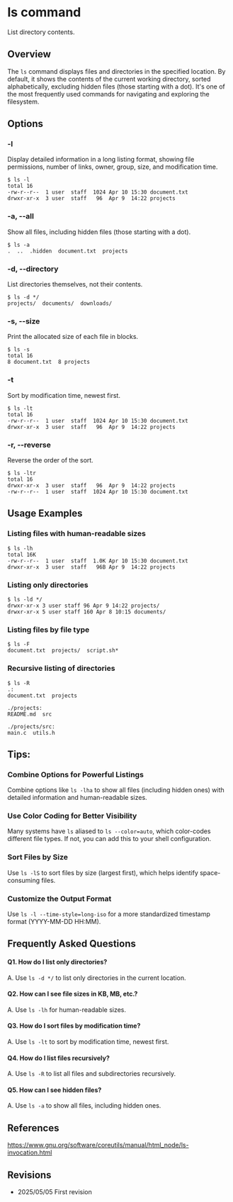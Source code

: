 # ls command

List directory contents.

## Overview

The `ls` command displays files and directories in the specified location. By default, it shows the contents of the current working directory, sorted alphabetically, excluding hidden files (those starting with a dot). It's one of the most frequently used commands for navigating and exploring the filesystem.

## Options

### **-l**

Display detailed information in a long listing format, showing file permissions, number of links, owner, group, size, and modification time.

```console
$ ls -l
total 16
-rw-r--r--  1 user  staff  1024 Apr 10 15:30 document.txt
drwxr-xr-x  3 user  staff   96  Apr 9  14:22 projects
```

### **-a, --all**

Show all files, including hidden files (those starting with a dot).

```console
$ ls -a
.  ..  .hidden  document.txt  projects
```

### **-d, --directory**

List directories themselves, not their contents.

```console
$ ls -d */
projects/  documents/  downloads/
```

### **-s, --size**

Print the allocated size of each file in blocks.

```console
$ ls -s
total 16
8 document.txt  8 projects
```

### **-t**

Sort by modification time, newest first.

```console
$ ls -lt
total 16
-rw-r--r--  1 user  staff  1024 Apr 10 15:30 document.txt
drwxr-xr-x  3 user  staff   96  Apr 9  14:22 projects
```

### **-r, --reverse**

Reverse the order of the sort.

```console
$ ls -ltr
total 16
drwxr-xr-x  3 user  staff   96  Apr 9  14:22 projects
-rw-r--r--  1 user  staff  1024 Apr 10 15:30 document.txt
```

## Usage Examples

### Listing files with human-readable sizes

```console
$ ls -lh
total 16K
-rw-r--r--  1 user  staff  1.0K Apr 10 15:30 document.txt
drwxr-xr-x  3 user  staff   96B Apr 9  14:22 projects
```

### Listing only directories

```console
$ ls -ld */
drwxr-xr-x 3 user staff 96 Apr 9 14:22 projects/
drwxr-xr-x 5 user staff 160 Apr 8 10:15 documents/
```

### Listing files by file type

```console
$ ls -F
document.txt  projects/  script.sh*
```

### Recursive listing of directories

```console
$ ls -R
.:
document.txt  projects

./projects:
README.md  src

./projects/src:
main.c  utils.h
```

## Tips:

### Combine Options for Powerful Listings

Combine options like `ls -lha` to show all files (including hidden ones) with detailed information and human-readable sizes.

### Use Color Coding for Better Visibility

Many systems have `ls` aliased to `ls --color=auto`, which color-codes different file types. If not, you can add this to your shell configuration.

### Sort Files by Size

Use `ls -lS` to sort files by size (largest first), which helps identify space-consuming files.

### Customize the Output Format

Use `ls -l --time-style=long-iso` for a more standardized timestamp format (YYYY-MM-DD HH:MM).

## Frequently Asked Questions

#### Q1. How do I list only directories?
A. Use `ls -d */` to list only directories in the current location.

#### Q2. How can I see file sizes in KB, MB, etc.?
A. Use `ls -lh` for human-readable sizes.

#### Q3. How do I sort files by modification time?
A. Use `ls -lt` to sort by modification time, newest first.

#### Q4. How do I list files recursively?
A. Use `ls -R` to list all files and subdirectories recursively.

#### Q5. How can I see hidden files?
A. Use `ls -a` to show all files, including hidden ones.

## References

https://www.gnu.org/software/coreutils/manual/html_node/ls-invocation.html

## Revisions

- 2025/05/05 First revision